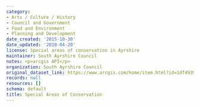 ```yaml
---
category:
- Arts / Culture / History
- Council and Government
- Food and Environment
- Planning and Development
date_created: '2015-10-30'
date_updated: '2018-04-20'
license: Special areas of conservation in Ayrshire
maintainer: South Ayrshire Council
notes: <p>arcgis API</p>
organization: South Ayrshire Council
original_dataset_link: https://www.arcgis.com/home/item.html?id=1df49391cbf448e4a7786efe6b52f008
records: null
resources: []
schema: default
title: Special Areas of Conservation
---
```

